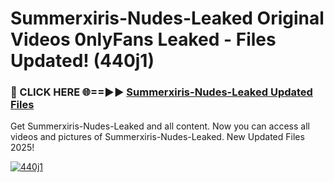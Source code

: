 # Summerxiris-Nudes-Leaked Original Videos 0nlyFans Leaked - Files Updated! (440j1)

<h3>🔴 CLICK HERE 🌐==►► <a href="https://tinyurl.com/52m3yx9h" rel="nofollow">Summerxiris-Nudes-Leaked Updated Files</a></h3>

Get Summerxiris-Nudes-Leaked and all content. Now you can access all videos and pictures of Summerxiris-Nudes-Leaked. New Updated Files 2025!

[![440j1](https://i.imgur.com/TnHtlc8.gif)](https://tinyurl.com/52m3yx9h)
